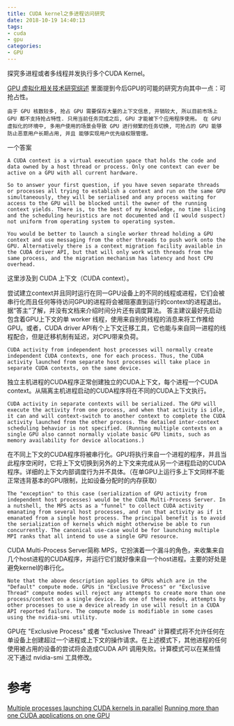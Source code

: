 ```yaml
---
title: CUDA kernel之多进程访问研究
date: 2018-10-19 14:40:13
tags:
- cuda
- gpu
categories:
- GPU
---
```

探究多进程或者多线程并发执行多个CUDA Kernel。
<!-- more -->


[GPU 虚拟化相关技术研究综述](http://www.c-s-a.org.cn/csa/ch/reader/create_pdf.aspx?file_no=6096&flag=1&year_id=12&quarter_id=) 里面提到今后GPU的可能的研究方向其中一点：可抢占性。

	由于 GPU 核数较多, 抢占 GPU 需要保存大量的上下文信息, 开销较大, 所以目前市场上 GPU 都不支持抢占特性. 只用当前任务完成之后, GPU 才能被下个应用程序使用。 在 GPU 虚拟化的环境中, 多用户使用的场景会导致 GPU 进行频繁的任务切换, 可抢占的 GPU 能够防止恶意用户长期占用, 并且 能够实现用户优先级权限管理。



一个答案

	A CUDA context is a virtual execution space that holds the code and data owned by a host thread or process. Only one context can ever be active on a GPU with all current hardware.

	So to answer your first question, if you have seven separate threads or processes all trying to establish a context and run on the same GPU simultaneously, they will be serialised and any process waiting for access to the GPU will be blocked until the owner of the running context yields. There is, to the best of my knowledge, no time slicing and the scheduling heuristics are not documented and (I would suspect) not uniform from operating system to operating system.

	You would be better to launch a single worker thread holding a GPU context and use messaging from the other threads to push work onto the GPU. Alternatively there is a context migration facility available in the CUDA driver API, but that will only work with threads from the same process, and the migration mechanism has latency and host CPU overhead.

这里涉及到 CUDA 上下文（CUDA context）。

尝试建立context并且同时运行在同一GPU设备上的不同的线程或进程，它们会被串行化而且任何等待访问GPU的进程将会被阻塞直到运行的context的进程退出。
据“答主”了解，并没有文档来介绍时间分片还有调度算法。
答主建议最好先启动包含着GPU上下文的单 worker 线程，使用来自别的线程的消息来将工作推给GPU。或者，CUDA driver API有个上下文迁移工具，它也能与来自同一进程的线程配合，但是迁移机制有延迟，对CPU带来负荷。  



	CUDA activity from independent host processes will normally create independent CUDA contexts, one for each process. Thus, the CUDA activity launched from separate host processes will take place in separate CUDA contexts, on the same device.

独立主机进程的CUDA程序正常创建独立的CUDA上下文，每个进程一个CUDA context。从隔离主机进程启动的CUDA程序将在不同的CUDA上下文执行。

	CUDA activity in separate contexts will be serialized. The GPU will execute the activity from one process, and when that activity is idle, it can and will context-switch to another context to complete the CUDA activity launched from the other process. The detailed inter-context scheduling behavior is not specified. (Running multiple contexts on a single GPU also cannot normally violate basic GPU limits, such as memory availability for device allocations.)

在不同上下文的CUDA程序将被串行化。GPU将执行来自一个进程的程序，并且当此程序空闲时，它将上下文切换到另外的上下文来完成从另一个进程启动的CUDA程序。详细的上下文内部调度行为并不具体。（在单GPU上运行多上下文同样不能正常违背基本的GPU限制，比如设备分配时的内存获取）

	The "exception" to this case (serialization of GPU activity from independent host processes) would be the CUDA Multi-Process Server. In a nutshell, the MPS acts as a "funnel" to collect CUDA activity emanating from several host processes, and run that activity as if it emanated from a single host process. The principal benefit is to avoid the serialization of kernels which might otherwise be able to run concurrently. The canonical use-case would be for launching multiple MPI ranks that all intend to use a single GPU resource.

CUDA Multi-Process Server简称 MPS，它扮演着一个漏斗的角色，来收集来自几个host进程的CUDA程序，并运行它们就好像来自一个host进程。主要的好处是避免kernel的串行化。

	Note that the above description applies to GPUs which are in the "Default" compute mode. GPUs in "Exclusive Process" or "Exclusive Thread" compute modes will reject any attempts to create more than one process/context on a single device. In one of these modes, attempts by other processes to use a device already in use will result in a CUDA API reported failure. The compute mode is modifiable in some cases using the nvidia-smi utility.

GPU在 "Exclusive Process" 或者 "Exclusive Thread" 计算模式将不允许任何在单设备上创建超过一个进程或上下文的操作请求。在上述模式下，其他进程的任何使用被占用的设备的尝试将会造成CUDA API 调用失败。计算模式可以在某些情况下通过 nvidia-smi 工具修改。

# 参考

[Multiple processes launching CUDA kernels in parallel](https://stackoverflow.com/questions/14895034/multiple-processes-launching-cuda-kernels-in-parallel)
[Running more than one CUDA applications on one GPU](https://stackoverflow.com/questions/31643570/running-more-than-one-cuda-applications-on-one-gpu)
